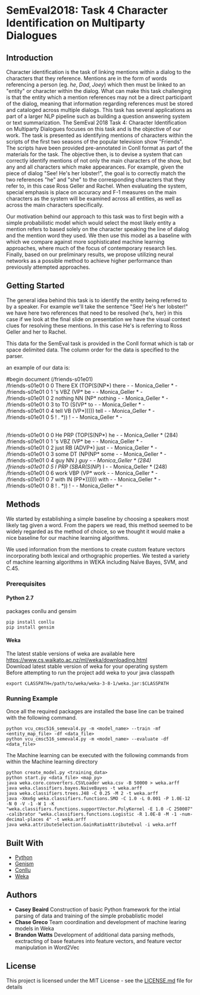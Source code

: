 # SemEval2018: Task 4 Character Identification on Multiparty Dialogues

## Introduction
Character identification is the task of linking mentions within a dialog to the characters that they reference.  Mentions are in the form of words referencing a person (eg. _he_, _Dad_, _Joey_) which then must be linked to an "entity" or character within the dialog.  What can make this task challenging is that the entity which a mention references may not be a direct participant of the dialog, meaning that information regarding references must be stored and cataloged across multiple dialogs. This task has several applications as part of a larger NLP pipeline such as building a question answering system or text summarization. The SemEval 2018 Task 4: Character Identification on Multiparty Dialogues focuses on this task and is the objective of our work. The task is presented as identifying mentions of characters within the scripts of the first two seasons of the popular television show "Friends".  The scripts have been provided pre-annotated in Conll format as part of the materials for the task.  The objective then, is to devise a system that can correctly identify mentions of not only the main characters of the show, but any and all characters which make appearances.  For example, given the piece of dialog "See! He's her lobster!", the goal is to correctly match the two references "he" and "she" to the corresponding characters that they refer to, in this case Ross Geller and Rachel.  When evaluating the system, special emphasis is place on accuracy and F-1 measures on the main characters as the system will be examined across all entities, as well as across the main characters specifically.  

Our motivation behind our approach to this task was to first begin with a simple probabilistic model which would select the most likely entity a mention refers to based solely on the character speaking the line of dialog and the mention word they used.  We then use this model as a baseline with which we compare against more sophisticated machine learning approaches, where much of the focus of contemporary research lies. Finally, based on our preliminary results, we propose utilizing neural networks as a possible method to achieve higher performance than previously attempted approaches.


## Getting Started
The general idea behind this task is to identify the entity being referred to by a speaker. For example we'll take the sentence "See! He's her lobster!" we have here two references that need to be resolved {he's, her} in this case if we look at the final slide on presentation we have the visual context clues for resolving these mentions. In this case He's is referring to Ross Geller and her to Rachel.

This data for the SemEval task is provided in the Conll format which is tab or space delimited data. The column order for the data is specified to the parser. 

an example of our data is: 

\#begin document (/friends-s01e01) <br />
/friends-s01e01 0 0 There EX (TOP(S(NP*) there - - Monica_Geller * - <br />
/friends-s01e01 0 1 's VBZ (VP* be - - Monica_Geller * - <br />
/friends-s01e01 0 2 nothing NN (NP* nothing - - Monica_Geller * - <br />
/friends-s01e01 0 3 to TO (S(VP* to - - Monica_Geller * - <br />
/friends-s01e01 0 4 tell VB (VP*))))) tell - - Monica_Geller * - <br />
/friends-s01e01 0 5 ! . *)) ! - - Monica_Geller * - <br /> <br />

/friends-s01e01 0 0 He PRP (TOP(S(NP*) he - - Monica_Geller * (284) <br />
/friends-s01e01 0 1 's VBZ (VP* be - - Monica_Geller * - <br />
/friends-s01e01 0 2 just RB (ADVP*) just - - Monica_Geller * - <br />
/friends-s01e01 0 3 some DT (NP(NP* some - - Monica_Geller * - <br />
/friends-s01e01 0 4 guy NN *) guy - - Monica_Geller * (284) <br />
/friends-s01e01 0 5 I PRP (SBAR(S(NP*) I - - Monica_Geller * (248) <br />
/friends-s01e01 0 6 work VBP (VP* work - - Monica_Geller * - <br />
/friends-s01e01 0 7 with IN (PP*)))))) with - - Monica_Geller * - <br />
/friends-s01e01 0 8 ! . *)) ! - - Monica_Geller * - <br />

## Methods
We started by establishing a simple baseline by choosing a speakers most likely tag given a word. From the papers we read, this method seemed to be widely regarded as the method of choice, so we thought it would make a nice baseline for our machine learning algorithms.

We used information from the mentions to create custom feature vectors incorporating both lexical and orthographic properties. We tested a variety of machine learning algorithms in WEKA including Naïve Bayes, SVM, and C.45.
### Prerequisites
#### Python 2.7
packages conllu and gensim
```
pip install conllu
pip install gensim
```
#### Weka  
The latest stable versions of weka are available here https://www.cs.waikato.ac.nz/ml/weka/downloading.html  
Download latest stable version of weka for your operating system  
Before attempting to run the project add weka to your java classpath  
```
export CLASSPATH=/path/to/weka/weka-3-8-1/weka.jar:$CLASSPATH
```

### Running Example
Once all the required packages are installed the base line can be trained with the following command.<br />
```
python vcu_cmsc516_semeval4.py -m <model_name> --train -mf <entity_map_file> -df <data_file>
python vcu_cmsc516_semeval4.py -m <model_name> --evaluate -df <data_file>
```


The Machine learning can be executed with the following commands from within the Machine learning directory
```
python create_model.py <training_data>
python start.py <data_file> <map_py>
java weka.core.converters.CSVLoader weka.csv -B 50000 > weka.arff
java weka.classifiers.bayes.NaiveBayes -t weka.arff
java weka.classifiers.trees.J48 -C 0.25 -M 2 -t weka.arff
java -Xmx6g weka.classifiers.functions.SMO -C 1.0 -L 0.001 -P 1.0E-12 -N 0 -V -1 -W 1 -K "weka.classifiers.functions.supportVector.PolyKernel -E 1.0 -C 250007" -calibrator "weka.classifiers.functions.Logistic -R 1.0E-8 -M -1 -num-decimal-places 4" -t weka.arff
java weka.attributeSelection.GainRatioAttributeEval -i weka.arff
```

## Built With
* [Python](https://www.python.org/)
* [Genism](https://radimrehurek.com/gensim/)
* [Conllu](https://github.com/EmilStenstrom/conllu)
* [Weka](https://www.cs.waikato.ac.nz/ml/weka/)

## Authors
* **Casey Beaird** Construction of basic Python framework for the intial parsing of data and training of the simple probablistic model
* **Chase Greco** Team coordination and development of machine learing models in Weka
* **Brandon Watts** Development of additional data parsing methods, exctracting of base features into feature vectors, and feature vector manipulation in Word2Vec

## License
This project is licensed under the MIT License - see the [LICENSE.md](https://github.com/cBeaird/SemEval_Character-Identification-on-Multiparty-Dialogues/blob/master/LICENSE) file for details
